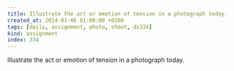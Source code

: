 ```yaml
---
title: Illustrate the act or emotion of tension in a photograph today.
created_at: 2014-01-06 01:00:00 +0100
tags: [daily, assignment, photo, shoot, ds334]
kind: assignment
index: 334
---
```


Illustrate the act or emotion of tension in a photograph today.
